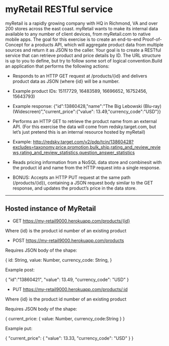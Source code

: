 
# myRetail RESTful service #

myRetail is a rapidly growing company with HQ in Richmond, VA and over 200 stores across the east coast. myRetail wants to make its internal data available to any number of client devices, from myRetail.com to native mobile apps. The goal for this exercise is to create an end-to-end Proof-of-Concept for a products API, which will aggregate product data from multiple sources and return it as JSON to the caller. Your goal is to create a RESTful service that can retrieve product and price details by ID. The URL structure is up to you to define, but try to follow some sort of logical convention.Build an application that performs the following actions: 

* Responds to an HTTP GET request at /products/{id} and delivers product data as JSON (where {id} will be a number. 

* Example product IDs: 15117729, 16483589, 16696652, 16752456, 15643793) 

* Example response: {"id":13860428,"name":"The Big Lebowski (Blu-ray) (Widescreen)","current_price":{"value": 13.49,"currency_code":"USD"}}

* Performs an HTTP GET to retrieve the product name from an external API. (For this exercise the data will come from redsky.target.com, but let’s just pretend this is an internal resource hosted by myRetail) 

* Example: http://redsky.target.com/v2/pdp/tcin/13860428?excludes=taxonomy,price,promotion,bulk_ship,rating_and_review_reviews,rating_and_review_statistics,question_answer_statistics

* Reads pricing information from a NoSQL data store and combinesit with the product id and name from the HTTP request into a single response. 

* BONUS: Accepts an HTTP PUT request at the same path (/products/{id}), containing a JSON request body similar to the GET response, and updates the product’s price in the data store.

- - - -

## Hosted instance of MyRetail ##

* GET https://my-retail9000.herokuapp.com/products/{id}

Where {id} is the product id number of an existing product

* POST https://my-retail9000.herokuapp.com/products

Requires JSON body of the shape:

{
    id: String,
    value: Number,
    currency_code: String,
}

Example post:

{
	"id":"13860421",
	"value": 13.49,
	"currency_code": "USD"
}

* PUT https://my-retail9000.herokuapp.com/products/:id

Where {id} is the product id number of an existing product

Requires JSON body of the shape:

{
    current_price: {
        value: Number,
        currency_code:String
        }
}


Example put:

{
	"current_price": {
		"value": 13.33,
		"currency_code": "USD"
	}
}




